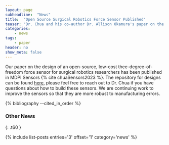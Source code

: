 ```yaml
---
layout: page
subheadline:  "News"
title:  "Open Source Surgical Robotics Force Sensor Published"
teaser: "Dr. Chua and his co-author Dr. Allison Okamura's paper on the design of an open source force sensor to help advance surgical robotics research has been published."
categories:
    - news
tags:
    - paper
header: no
show_meta: false
---
```


Our paper on the design of an open-source, low-cost thee-degree-of-freedom force sensor for surgical robotics researchers has been published in MDPI Sensors {% cite chuaSensors2023 %}. The repository for designs can be found [here](https://github.com/enhanced-telerobotics/RMIS_force_sensor), please feel free to reach out to Dr. Chua if you have questions about how to build these sensors. We are continuing work to improve the sensors so that they are more robust to manufacturing errors.

{% bibliography --cited_in_order %}

### Other News
{: .t60 }

{% include list-posts entries='3' offset='1' category='news' %}
